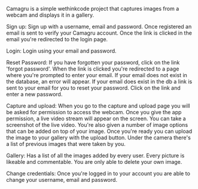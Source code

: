 Camagru is a simple wethinkcode project that captures images from a webcam and displays it in a gallery.

Sign up:
Sign up with a username, email and password. Once registered an email is sent to verify your Camagru account. Once the link is clicked in the email you're redirected to the login page.

Login:
Login using your email and password.

Reset Password:
If you have forgotten your password, click on the link 'forgot password'. When the link is clicked you're redirected to a page where you're prompted to enter your email. If your email does not exist in the database, an error will appear. If your email does exist in the db a link is sent to your email for you to reset your password. Click on the link and enter a new password.

Capture and upload: When you go to the capture and upload page you will be asked for permission to access the webcam. Once you give the app permission, a live video stream will appear on the screen. You can take a screenshot of the live video. You're also given a number of image options that can be added on top of your image. Once you're ready you can upload the image to your gallery with the upload button. Under the camera there's a list of previous images that were taken by you.

Gallery: Has a list of all the images added by every user. Every picture is likeable and commentable. You are only able to delete your own image.

Change credentials:
Once you're logged in to your account you are able to change your username, email and password.

